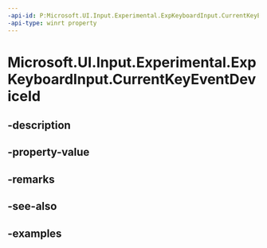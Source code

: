 ```yaml
---
-api-id: P:Microsoft.UI.Input.Experimental.ExpKeyboardInput.CurrentKeyEventDeviceId
-api-type: winrt property
---
```


# Microsoft.UI.Input.Experimental.ExpKeyboardInput.CurrentKeyEventDeviceId

<!--
public string CurrentKeyEventDeviceId { get; }
-->


## -description

## -property-value

## -remarks

## -see-also

## -examples



